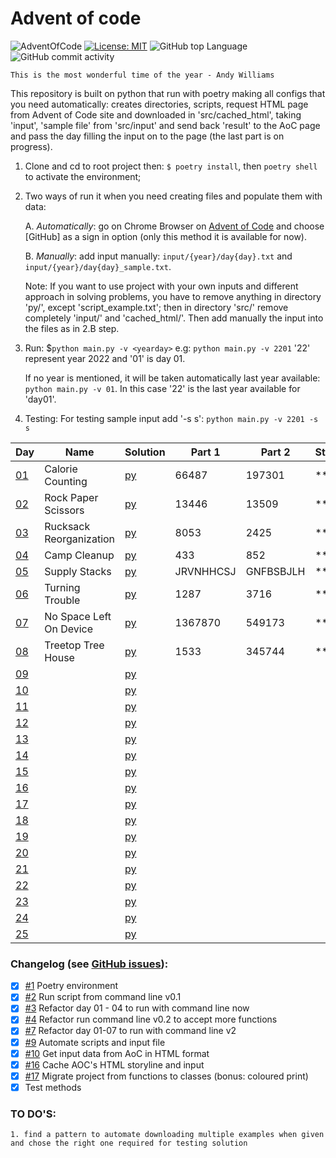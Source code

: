 # Advent of code

![AdventOfCode](https://img.shields.io/badge/Advent%20Of%20Code-2022-blue?style=flat-square) [![License: MIT](https://img.shields.io/badge/License-MIT-green.svg)](https://img.shields.io/github/license/Vasile-hij/pyAOC-2022?style=flat-square) ![GitHub top Language](https://img.shields.io/github/languages/count/Vasile-hij/pyAOC-2022?style=flat-square) ![GitHub commit activity](https://img.shields.io/github/commit-activity/w/Vasile-Hij/pyAOC-2022)

`This is the most wonderful time of the year - Andy Williams`

This repository is built on python that run with poetry making all configs that you need automatically: creates directories, 
scripts, request HTML page from Advent of Code site and downloaded in 'src/cached_html', taking 'input', 'sample file' 
from 'src/input' and send back 'result' to the AoC page and pass the day filling the input on to the page (the last part is on progress).


1. Clone and cd to root project then:
`$ poetry install`, then `poetry shell` to activate the environment;

2. Two ways of run it when you need creating files and populate them with data:

    A. *Automatically*: go on Chrome Browser on [Advent of Code](https://adventofcode.com/) and choose [GitHub] as a sign in option
     (only this method it is available for now).

    B. *Manually*: add input manually: `input/{year}/day{day}.txt` and `input/{year}/day{day}_sample.txt`.

   Note: If you want to use project with your own inputs and different approach in solving problems, you have to remove 
   anything in directory 'py/', except 'script_example.txt'; then in directory 'src/' remove completely 'input/' 
   and 'cached_html/'. Then add manually the input into the files as in 2.B step.

3. Run:
$`python main.py -v <yearday>` e.g: `python main.py -v 2201` '22' represent year 2022 and '01' is day 01.

   If no year is mentioned, it will be taken automatically last year available: `python main.py -v 01`. 
   In this case '22' is the last year available for 'day01'.

4. Testing:
For testing sample input add '-s s': `python main.py -v 2201 -s s`


 
| Day                                    | Name                    | Solution             | Part 1    | Part 2    | Stars |
|----------------------------------------|-------------------------|----------------------|-----------|-----------|-------|
| [01](data/cached_html/2022/day1.html)  | Calorie Counting        | [py](py/22/day01.py) | 66487     | 197301    | **    |
| [02](data/cached_html/2022/day2.html)  | Rock Paper Scissors     | [py](py/22/day02.py) | 13446     | 13509     | **    |
| [03](data/cached_html/2022/day3.html)  | Rucksack Reorganization | [py](py/22/day03.py) | 8053      | 2425      | **    |
| [04](data/cached_html/2022/day4.html)  | Camp Cleanup            | [py](py/22/day04.py) | 433       | 852       | **    |
| [05](data/cached_html/2022/day5.html)  | Supply Stacks           | [py](py/22/day05.py) | JRVNHHCSJ | GNFBSBJLH | **    |
| [06](data/cached_html/2022/day6.html)  | Turning Trouble         | [py](py/22/day06.py) | 1287      | 3716      | **    |
| [07](data/cached_html/2022/day7.html)  | No Space Left On Device | [py](py/22/day07.py) | 1367870   | 549173    | **    |
| [08](data/cached_html/2022/day8.html)  | Treetop Tree House      | [py](py/22/day08.py) | 1533      | 345744    | **    |
| [09](data/cached_html/2022/day9.html)  |                         | [py](py/22/day09.py) |           |           |       |
| [10](data/cached_html/2022/day10.html) |                         | [py](py/22/day10.py) |           |           |       |
| [11](data/cached_html/2022/day11.html) |                         | [py](py/22/day11.py) |           |           |       |
| [12](data/cached_html/2022/day12.html) |                         | [py](py/22/day12.py) |           |           |       |
| [13](data/cached_html/2022/day13.html) |                         | [py](py/22/day13.py) |           |           |       |
| [14](data/cached_html/2022/day14.html) |                         | [py](py/22/day14.py) |           |           |       |
| [15](data/cached_html/2022/day15.html) |                         | [py](py/22/day15.py) |           |           |       |
| [16](data/cached_html/2022/day16.html) |                         | [py](py/22/day16.py) |           |           |       |
| [17](data/cached_html/2022/day17.html) |                         | [py](py/22/day17.py) |           |           |       |
| [18](data/cached_html/2022/day18.html) |                         | [py](py/22/day18.py) |           |           |       |
| [19](data/cached_html/2022/day19.html) |                         | [py](py/22/day19.py) |           |           |       |
| [20](data/cached_html/2022/day20.html) |                         | [py](py/22/day20.py) |           |           |       |
| [21](data/cached_html/2022/day21.html) |                         | [py](py/22/day21.py) |           |           |       |
| [22](data/cached_html/2022/day22.html) |                         | [py](py/22/day22.py) |           |           |       |
| [23](data/cached_html/2022/day23.html) |                         | [py](py/22/day23.py) |           |           |       |
| [24](data/cached_html/2022/day24.html) |                         | [py](py/22/day24.py) |           |           |       |
| [25](data/cached_html/2022/day25.html) |                         | [py](py/22/day25.py) |           |           |       |


### Changelog (see [GitHub issues](https://github.com/Vasile-Hij/advent_of_code/issues?q=is%3Aissue+sort%3Aupdated-desc+is%3Aclosed)):
- [x] [#1](https://github.com/Vasile-Hij/advent_of_code/issues/1) Poetry environment
- [x] [#2](https://github.com/Vasile-Hij/advent_of_code/issues/2) Run script from command line v0.1
- [x] [#3](https://github.com/Vasile-Hij/advent_of_code/issues/3) Refactor day 01 - 04 to run with command line now
- [x] [#4](https://github.com/Vasile-Hij/advent_of_code/issues/4) Refactor run command line v0.2 to accept more functions
- [x] [#7](https://github.com/Vasile-Hij/advent_of_code/issues/7) Refactor day 01-07 to run with command line v2
- [x] [#9](https://github.com/Vasile-Hij/advent_of_code/issues/9) Automate scripts and input file
- [x] [#10](https://github.com/Vasile-Hij/advent_of_code/issues/10) Get input data from AoC in HTML format
- [x] [#16](https://github.com/Vasile-Hij/advent_of_code/issues/16) Cache AOC's HTML storyline and input
- [x] [#17](https://github.com/Vasile-Hij/advent_of_code/issues/17) Migrate project from functions to classes (bonus: coloured print)
- [x] Test methods

### TO DO'S:
    1. find a pattern to automate downloading multiple examples when given and chose the right one required for testing solution
